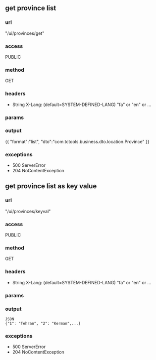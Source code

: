 ## get province list ##
### url ###
"/ui/provinces/get"
### access ###
PUBLIC
### method ###
GET
### headers ###
* String X-Lang: (default=SYSTEM-DEFINED-LANG) "fa" or "en" or ... 
### params ###

### output ###
{{
"format":"list",
"dto":"com.tctools.business.dto.location.Province"
}}
### exceptions ###
* 500 ServerError
* 204 NoContentException




## get province list as key value ##
### url ###
"/ui/provinces/keyval"
### access ###
PUBLIC
### method ###
GET
### headers ###
* String X-Lang: (default=SYSTEM-DEFINED-LANG) "fa" or "en" or ...
### params ###

### output ###
    JSON
    {"1": "Tehran", "2": "Kerman",...}
### exceptions ###
* 500 ServerError
* 204 NoContentException
